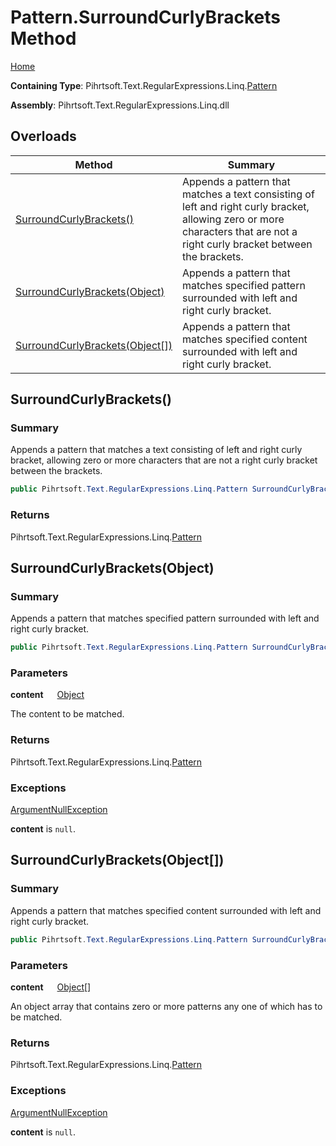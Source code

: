 # Pattern\.SurroundCurlyBrackets Method

[Home](../../../../../../README.md)

**Containing Type**: Pihrtsoft\.Text\.RegularExpressions\.Linq\.[Pattern](../README.md)

**Assembly**: Pihrtsoft\.Text\.RegularExpressions\.Linq\.dll

## Overloads

| Method | Summary |
| ------ | ------- |
| [SurroundCurlyBrackets()](#Pihrtsoft_Text_RegularExpressions_Linq_Pattern_SurroundCurlyBrackets) | Appends a pattern that matches a text consisting of left and right curly bracket, allowing zero or more characters that are not a right curly bracket between the brackets\. |
| [SurroundCurlyBrackets(Object)](#Pihrtsoft_Text_RegularExpressions_Linq_Pattern_SurroundCurlyBrackets_System_Object_) | Appends a pattern that matches specified pattern surrounded with left and right curly bracket\. |
| [SurroundCurlyBrackets(Object\[\])](#Pihrtsoft_Text_RegularExpressions_Linq_Pattern_SurroundCurlyBrackets_System_Object___) | Appends a pattern that matches specified content surrounded with left and right curly bracket\. |

## SurroundCurlyBrackets\(\) <a name="Pihrtsoft_Text_RegularExpressions_Linq_Pattern_SurroundCurlyBrackets"></a>

### Summary

Appends a pattern that matches a text consisting of left and right curly bracket, allowing zero or more characters that are not a right curly bracket between the brackets\.

```csharp
public Pihrtsoft.Text.RegularExpressions.Linq.Pattern SurroundCurlyBrackets()
```

### Returns

Pihrtsoft\.Text\.RegularExpressions\.Linq\.[Pattern](../README.md)

## SurroundCurlyBrackets\(Object\) <a name="Pihrtsoft_Text_RegularExpressions_Linq_Pattern_SurroundCurlyBrackets_System_Object_"></a>

### Summary

Appends a pattern that matches specified pattern surrounded with left and right curly bracket\.

```csharp
public Pihrtsoft.Text.RegularExpressions.Linq.Pattern SurroundCurlyBrackets(object content)
```

### Parameters

**content** &emsp; [Object](https://docs.microsoft.com/en-us/dotnet/api/system.object)

The content to be matched\.

### Returns

Pihrtsoft\.Text\.RegularExpressions\.Linq\.[Pattern](../README.md)

### Exceptions

[ArgumentNullException](https://docs.microsoft.com/en-us/dotnet/api/system.argumentnullexception)

**content** is `null`\.

## SurroundCurlyBrackets\(Object\[\]\) <a name="Pihrtsoft_Text_RegularExpressions_Linq_Pattern_SurroundCurlyBrackets_System_Object___"></a>

### Summary

Appends a pattern that matches specified content surrounded with left and right curly bracket\.

```csharp
public Pihrtsoft.Text.RegularExpressions.Linq.Pattern SurroundCurlyBrackets(params object[] content)
```

### Parameters

**content** &emsp; [Object](https://docs.microsoft.com/en-us/dotnet/api/system.object)\[\]

An object array that contains zero or more patterns any one of which has to be matched\.

### Returns

Pihrtsoft\.Text\.RegularExpressions\.Linq\.[Pattern](../README.md)

### Exceptions

[ArgumentNullException](https://docs.microsoft.com/en-us/dotnet/api/system.argumentnullexception)

**content** is `null`\.

